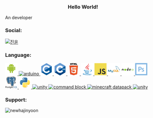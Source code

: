 <h3 align="center">Hello World!</h3>

An developer

<h3 align="left">Social:</h3>
<p align="left">
<a href="https://www.youtube.com/c/진윤" target="blank"><img align="center" src="https://raw.githubusercontent.com/rahuldkjain/github-profile-readme-generator/master/src/images/icons/Social/youtube.svg" alt="진윤" height="30" width="40" /></a>
</p>

<h3 align="left">Language:</h3>
<p align="left"> <a href="https://developer.android.com" target="_blank" rel="noreferrer"> <img src="https://raw.githubusercontent.com/devicons/devicon/master/icons/android/android-original-wordmark.svg" alt="android" width="40" height="40"/> </a> <a href="https://www.arduino.cc/" target="_blank" rel="noreferrer"> <img src="https://cdn.worldvectorlogo.com/logos/arduino-1.svg" alt="arduino" width="40" height="40"/> </a> <a href="https://www.cprogramming.com/" target="_blank" rel="noreferrer"> <img src="https://raw.githubusercontent.com/devicons/devicon/master/icons/c/c-original.svg" alt="c" width="40" height="40"/> </a> <a href="https://www.w3schools.com/cpp/" target="_blank" rel="noreferrer"> <img src="https://raw.githubusercontent.com/devicons/devicon/master/icons/cplusplus/cplusplus-original.svg" alt="cplusplus" width="40" height="40"/> </a> <a href="https://www.w3.org/html/" target="_blank" rel="noreferrer"> <img src="https://raw.githubusercontent.com/devicons/devicon/master/icons/html5/html5-original-wordmark.svg" alt="html5" width="40" height="40"/> </a> <a href="https://www.java.com" target="_blank" rel="noreferrer"> <img src="https://raw.githubusercontent.com/devicons/devicon/master/icons/java/java-original.svg" alt="java" width="40" height="40"/> </a> <a href="https://developer.mozilla.org/en-US/docs/Web/JavaScript" target="_blank" rel="noreferrer"> <img src="https://raw.githubusercontent.com/devicons/devicon/master/icons/javascript/javascript-original.svg" alt="javascript" width="40" height="40"/> </a> <a href="https://www.mysql.com/" target="_blank" rel="noreferrer"> <img src="https://raw.githubusercontent.com/devicons/devicon/master/icons/mysql/mysql-original-wordmark.svg" alt="mysql" width="40" height="40"/> </a> <a href="https://nodejs.org" target="_blank" rel="noreferrer"> <img src="https://raw.githubusercontent.com/devicons/devicon/master/icons/nodejs/nodejs-original-wordmark.svg" alt="nodejs" width="40" height="40"/> </a> <a href="https://www.photoshop.com/en" target="_blank" rel="noreferrer"> <img src="https://raw.githubusercontent.com/devicons/devicon/master/icons/photoshop/photoshop-line.svg" alt="photoshop" width="40" height="40"/> </a> <a href="https://www.postgresql.org" target="_blank" rel="noreferrer"> <img src="https://raw.githubusercontent.com/devicons/devicon/master/icons/postgresql/postgresql-original-wordmark.svg" alt="postgresql" width="40" height="40"/> </a> <a href="https://www.python.org" target="_blank" rel="noreferrer"> <img src="https://raw.githubusercontent.com/devicons/devicon/master/icons/python/python-original.svg" alt="python" width="40" height="40"/> </a> <a href="https://unity.com/" target="_blank" rel="noreferrer"> <img src="https://www.vectorlogo.zone/logos/unity3d/unity3d-icon.svg" alt="unity" width="40" height="40"/> </a> </a> <a href="https://minecraft.fandom.com/wiki/Command_Block" target="_blank" rel="noreferrer"> <img src="https://static.wikia.nocookie.net/minecraft_gamepedia/images/7/76/Impulse_Command_Block.gif/revision/latest/scale-to-width-down/150?cb=20191017044126" alt="command block" width="40" height="40"/> </a> </a> <a href="https://minecraft.fandom.com/wiki/Data_pack" target="_blank" rel="noreferrer"> <img src="https://chencmd.gallerycdn.vsassets.io/extensions/chencmd/mc-datapack-utility/2.1.9/1672730880986/Microsoft.VisualStudio.Services.Icons.Default" alt="minecraft datapack" width="40" height="40"/> </a></a> <a href="https://www.google.com/search?q=minecraft+plugin&source=lmns&bih=929&biw=1920&hl=ko&sa=X&ved=2ahUKEwimldqi9uz8AhWSPJQKHYv5AhMQ_AUoAHoECAEQAA" target="_blank" rel="noreferrer"> <img src="https://static-00.iconduck.com/assets.00/minecraft-icon-512x512-hu902m3q.png" alt="unity" width="40" height="40"/> </a></p>

<h3 align="left">Support:</h3>
<p><a href="https://ko-fi.com/newhajinyoon"> <img align="left" src="https://cdn.ko-fi.com/cdn/kofi3.png?v=3" height="50" width="210" alt="newhajinyoon" /></a></p><br><br>

